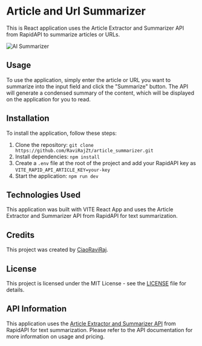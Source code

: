 
# Article and Url Summarizer

This is React application uses the Article Extractor and Summarizer API from RapidAPI to summarize articles or URLs.


![AI Summarizer](https://i.ibb.co/89Zqg2q/Screenshot-2023-04-26-at-13-16-47.png)

## Usage

To use the application, simply enter the article or URL you want to summarize into the input field and click the "Summarize" button. The API will generate a condensed summary of the content, which will be displayed on the application for you to read.

## Installation

To install the application, follow these steps:

1. Clone the repository: `git clone https://github.com/RaviRajZt/article_summarizer.git`
2. Install dependencies: `npm install`
3. Create a `.env` file at the root of the project and add your RapidAPI key as `VITE_RAPID_API_ARTICLE_KEY=your-key`
4. Start the application: `npm run dev`

## Technologies Used

This application was built with VITE React App and uses the Article Extractor and Summarizer API from RapidAPI for text summarization.

## Credits

This project was created by [CiaoRaviRaj](https://github.com/CiaoRaviRaj).

## License

This project is licensed under the MIT License - see the [LICENSE](LICENSE) file for details.

## API Information

This application uses the [Article Extractor and Summarizer API](https://rapidapi.com/restyler/api/article-extractor-and-summarizer?utm_source=youtube.com%2FJavaScriptMastery&utm_medium=referral&utm_campaign=DevRel) from RapidAPI for text summarization. Please refer to the API documentation for more information on usage and pricing.